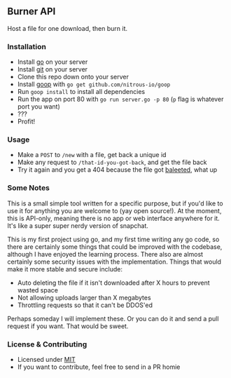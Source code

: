 Burner API
----------

Host a file for one download, then burn it.

### Installation

- Install [go](http://golang.org) on your server
- Install [git](http://git-scm.org) on your server
- Clone this repo down onto your server
- Install [goop](https://github.com/nitrous-io/goop) with `go get github.com/nitrous-io/goop`
- Run `goop install` to install all dependencies
- Run the app on port 80 with `go run server.go -p 80` (`p` flag is whatever port you want)
- ???
- Profit!

### Usage

- Make a `POST` to `/new` with a file, get back a unique id
- Make any request to `/that-id-you-got-back`, and get the file back
- Try it again and you get a 404 because the file got [baleeted](http://cl.ly/QR8M/baleete.gif), what up

### Some Notes

This is a small simple tool written for a specific purpose, but if you'd like to use it for anything you are welcome to (yay open source!). At the moment, this is API-only, meaning there is no app or web interface anywhere for it. It's like a super super nerdy version of snapchat.

This is my first project using go, and my first time writing any go code, so there are certainly some things that could be improved with the codebase, although I have enjoyed the learning process. There also are almost certainly some security issues with the implementation. Things that would make it more stable and secure include:

- Auto deleting the file if it isn't downloaded after X hours to prevent wasted space
- Not allowing uploads larger than X megabytes
- Throttling requests so that it can't be DDOS'ed

Perhaps someday I will implement these. Or you can do it and send a pull request if you want. That would be sweet.

### License & Contributing

- Licensed under [MIT](LICENSE.md)
- If you want to contribute, feel free to send in a PR homie
